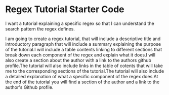 # Regex Tutorial Starter Code

I want a tutorial explaining a specific regex so that I can understand the search pattern the regex defines.


I am going to create a regex tutorial, that will include a descriptive title and introductory paragraph that will include a summary explaining the purpose of the tutorial.I will include a table contents linking to different sections that break down each component of the regex and explain what it does.I will also create a section about the author with a link to the authors github profile.The tutorial will also include links in the table of cotents that will take me to the corresponding sections of the tutorial.The tutorial will also include a detailed explanation of what a specific component of the regex does.At the end of the tutorial you will find a section of the author and a link to the author's Github profile.
